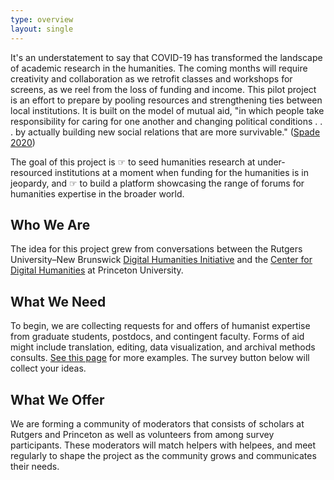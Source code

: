 ```yaml
---
type: overview
layout: single
---
```


It's an understatement to say that COVID-19 has transformed the landscape of academic research in the humanities. The coming months will require creativity and collaboration as we retrofit classes and workshops for screens, as we reel from the loss of funding and income. This pilot project is an effort to prepare by pooling resources and strengthening ties between local institutions. It is built on the model of mutual aid, "in which people take responsibility for caring for one another and changing political conditions . . . by actually building new social relations that are more survivable." ([Spade 2020](https://read.dukeupress.edu/social-text/article/38/1%20(142)/131/160175/Solidarity-Not-CharityMutual-Aid-for-Mobilization))

The goal of this project is ☞ to seed humanities research at under-resourced institutions at a moment when funding for the humanities is in jeopardy, and ☞ to build a platform showcasing the range of forums for humanities expertise in the broader world.

## Who We Are

The idea for this project grew from conversations between the Rutgers University–New Brunswick [Digital Humanities Initiative](https://dh.rutgers.edu/) and the [Center for Digital Humanities](https://cdh.princeton.edu/) at Princeton University.

## What We Need

To begin, we are collecting requests for and offers of humanist expertise from graduate students, postdocs, and contingent faculty. Forms of aid might include translation, editing, data visualization, and archival methods consults. [See this page](https://humanistmutualaid.com/types/) for more examples. The survey button below will collect your ideas.

## What We Offer

We are forming a community of moderators that consists of scholars at Rutgers and Princeton as well as volunteers from among survey participants. These moderators will match helpers with helpees, and meet regularly to shape the project as the community grows and communicates their needs.